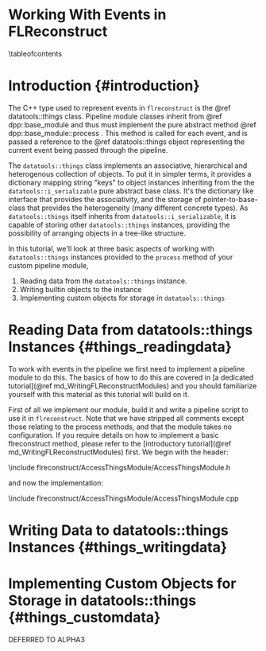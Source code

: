 Working With Events in FLReconstruct
====================================

\tableofcontents

Introduction {#introduction}
============
The C++ type used to represent events in `flreconstruct` is the
@ref datatools::things class. Pipeline module classes inherit from
@ref dpp::base_module and thus must implement the
pure abstract method @ref dpp::base_module::process . This method is
called for each event, and is passed a reference to the
@ref datatools::things object representing the current event being
passed through the pipeline.

The `datatools::things` class implements an associative, hierarchical and
heterogenous collection of objects. To put it in simpler terms, it provides
a dictionary mapping string "keys" to object instances inheriting from
the the `datatools::i_serializable` pure abstract base class. It's the
dictionary like interface that provides the associativity, and the
storage of pointer-to-base-class that provides the heterogeneity (many
different concrete types). As `datatools::things` itself inherits from
`datatools::i_serializable`, it is capable of storing other
`datatools::things` instances, providing the possibility of arranging
objects in a tree-like structure.

In this tutorial, we'll look at three basic aspects of working with
`datatools::things` instances provided to the `process` method of your
custom pipeline module,

1. Reading data from the `datatools::things` instance.
2. Writing builtin objects to the instance
3. Implementing custom objects for storage in `datatools::things`



Reading Data from datatools::things Instances {#things_readingdata}
=============================================
To work with events in the pipeline we first need to implement a pipeline
module to do this. The basics of how to do this are covered in [a dedicated tutorial](@ref md_WritingFLReconstructModules) and you should familiarize
yourself with this material as this tutorial will build on it.

First of all we implement our module, build it and write a pipeline script
to use it in `flreconstruct`. Note that we have stripped all comments
except those relating to the process methods, and that the module takes
no configuration. If you require details on how to implement a basic
flreconstruct method, please refer to the [introductory tutorial](@ref md_WritingFLReconstructModules) first. We begin with the header:

\include flreconstruct/AccessThingsModule/AccessThingsModule.h

and now the implementation:

\include flreconstruct/AccessThingsModule/AccessThingsModule.cpp


Writing Data to datatools::things Instances {#things_writingdata}
===========================================


Implementing Custom Objects for Storage in datatools::things {#things_customdata}
============================================================
DEFERRED TO ALPHA3

